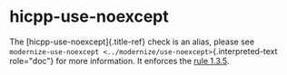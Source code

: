 # hicpp-use-noexcept

The [hicpp-use-noexcept]{.title-ref} check is an alias, please see
`modernize-use-noexcept <../modernize/use-noexcept>`{.interpreted-text
role="doc"} for more information. It enforces the [rule
1.3.5](https://www.perforce.com/resources/qac/high-integrity-cpp-coding-standard/general).
